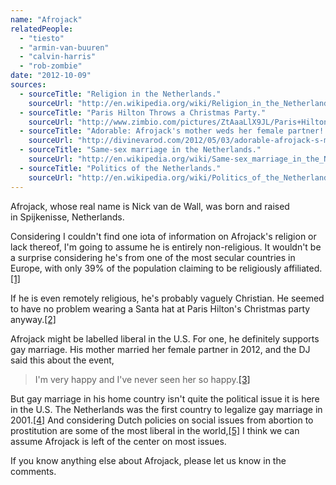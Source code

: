 ```yaml
---
name: "Afrojack"
relatedPeople:
  - "tiesto"
  - "armin-van-buuren"
  - "calvin-harris"
  - "rob-zombie"
date: "2012-10-09"
sources:
  - sourceTitle: "Religion in the Netherlands."
    sourceUrl: "http://en.wikipedia.org/wiki/Religion_in_the_Netherlands"
  - sourceTitle: "Paris Hilton Throws a Christmas Party."
    sourceUrl: "http://www.zimbio.com/pictures/ZtAaaLlX9JL/Paris+Hilton+Throws+Christmas+Party/Dg4-gEGM_V4/DJ+Afrojack"
  - sourceTitle: "Adorable: Afrojack's mother weds her female partner!!!"
    sourceUrl: "http://divinevarod.com/2012/05/03/adorable-afrojack-s-mother-weds-her-female-partner-pictures-and-video/"
  - sourceTitle: "Same-sex marriage in the Netherlands."
    sourceUrl: "http://en.wikipedia.org/wiki/Same-sex_marriage_in_the_Netherlands"
  - sourceTitle: "Politics of the Netherlands."
    sourceUrl: "http://en.wikipedia.org/wiki/Politics_of_the_Netherlands#Policy_issues"
---
```


Afrojack, whose real name is Nick van de Wall, was born and raised in Spijkenisse, Netherlands.

Considering I couldn't find one iota of information on Afrojack's religion or lack thereof, I'm going to assume he is entirely non-religious. It wouldn't be a surprise considering he's from one of the most secular countries in Europe, with only 39% of the population claiming to be religiously affiliated.<a class="source-citation" href="http://en.wikipedia.org/wiki/Religion_in_the_Netherlands" title="Religion in the Netherlands.">[1]</a>

If he is even remotely religious, he's probably vaguely Christian. He seemed to have no problem wearing a Santa hat at Paris Hilton's Christmas party anyway.<a class="source-citation" href="http://www.zimbio.com/pictures/ZtAaaLlX9JL/Paris+Hilton+Throws+Christmas+Party/Dg4-gEGM_V4/DJ+Afrojack" title="Paris Hilton Throws a Christmas Party.">[2]</a>

Afrojack might be labelled liberal in the U.S. For one, he definitely supports gay marriage. His mother married her female partner in 2012, and the DJ said this about the event,

>I'm very happy and I've never seen her so happy.<a class="source-citation" href="http://divinevarod.com/2012/05/03/adorable-afrojack-s-mother-weds-her-female-partner-pictures-and-video/" title="Adorable: Afrojack&apos;s mother weds her female partner!!!">[3]</a>

But gay marriage in his home country isn't quite the political issue it is here in the U.S. The Netherlands was the first country to legalize gay marriage in 2001.<a class="source-citation" href="http://en.wikipedia.org/wiki/Same-sex_marriage_in_the_Netherlands" title="Same-sex marriage in the Netherlands.">[4]</a> And considering Dutch policies on social issues from abortion to prostitution are some of the most liberal in the world,<a class="source-citation" href="http://en.wikipedia.org/wiki/Politics_of_the_Netherlands#Policy_issues" title="Politics of the Netherlands.">[5]</a> I think we can assume Afrojack is left of the center on most issues.

If you know anything else about Afrojack, please let us know in the comments.